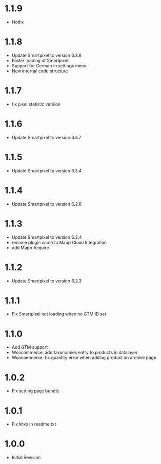 <a name="1.1.9"></a>
# 1.1.9

* Hotfix

<a name="1.1.8"></a>
# 1.1.8

* Update Smartpixel to version 6.3.8
* Faster loading of Smartpixel
* Support for German in settings menu
* New internal code structure

<a name="1.1.7"></a>
# 1.1.7

* fix pixel statistic version

<a name="1.1.6"></a>
# 1.1.6

* Update Smartpixel to version 6.3.7

<a name="1.1.5"></a>
# 1.1.5

* Update Smartpixel to version 6.3.4

<a name="1.1.4"></a>
# 1.1.4

* Update Smartpixel to version 6.2.6

<a name="1.1.3"></a>
# 1.1.3

* Update Smartpixel to version 6.2.4
* rename plugin name to Mapp Cloud Integration
* add Mapp Acquire

<a name="1.1.2"></a>
# 1.1.2

* Update Smartpixel to version 6.2.3

<a name="1.1.1"></a>
# 1.1.1

* Fix Smartpixel not loading when no GTM ID set

<a name="1.1.0"></a>
# 1.1.0

* Add GTM support
* Woocommerce: add taxonomies entry to products in datalayer
* Woocommerce: fix quantity error when adding product on archive page

<a name="1.0.2"></a>
# 1.0.2

* Fix setting page bundle

<a name="1.0.2"></a>
# 1.0.1

* Fix links in readme.txt

<a name="1.0.0"></a>
# 1.0.0

* Initial Revision
